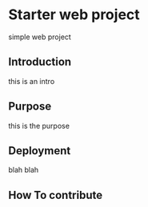 # Starter web project
simple web project

## Introduction
this is an intro
## Purpose 
 this is the purpose
## Deployment
blah blah
## How To contribute 